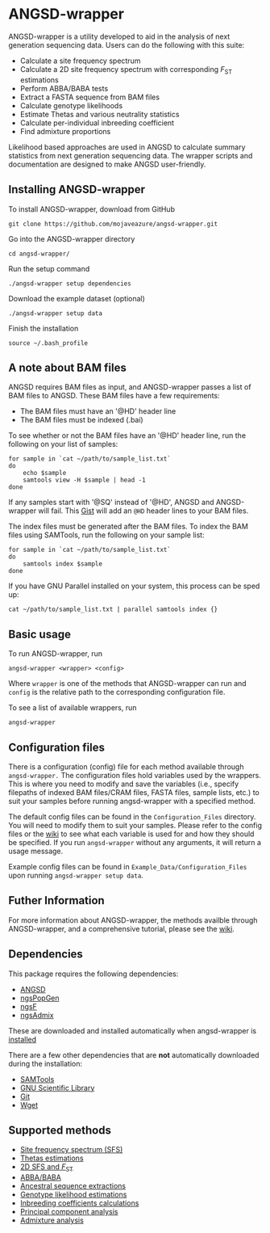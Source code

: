 # ANGSD-wrapper

<!--
> **NOTE:** Due to changes to Apple's C/C++ compiler, ANGSD-wrapper is unavailable for Mac OS X Version 10.11.4
> This affects setting up dependencies, creating a system-wide installation of ANGSD-wrapper, downloading example data, and performing any computational analyses with ANGSD-wrapper
> The Shiny graphing interface is still available through `./angsd-wrapper shiny graphing`
> Please use an older version of Mac OS X or another POSIX-compliant system to regain full capabilities of ANGSD-wrapper
-->

ANGSD-wrapper is a utility developed to aid in the analysis of next generation sequencing data. Users can do the following with this suite:
- Calculate a site frequency spectrum
- Calculate a 2D site frequency spectrum with corresponding *F*<sub>ST</sub> estimations
- Perform ABBA/BABA tests
- Extract a FASTA sequence from BAM files
- Calculate genotype likelihoods
- Estimate Thetas and various neutrality statistics
- Calculate per-individual inbreeding coefficient
- Find admixture proportions

Likelihood based approaches are used in ANGSD to calculate summary statistics from next generation sequencing data. The wrapper scripts and documentation are designed to make ANGSD user-friendly.

## Installing ANGSD-wrapper

To install ANGSD-wrapper, download from GitHub

```shell
git clone https://github.com/mojaveazure/angsd-wrapper.git
```

Go into the ANGSD-wrapper directory

```shell
cd angsd-wrapper/
```

Run the setup command

```shell
./angsd-wrapper setup dependencies
```

Download the example dataset (optional)

```shell
./angsd-wrapper setup data
```

Finish the installation

```shell
source ~/.bash_profile
```

## A note about BAM files

ANGSD requires BAM files as input, and ANGSD-wrapper passes a list of BAM files to ANGSD. These BAM files have a few requirements:

- The BAM files must have an '@HD' header line
- The BAM files must be indexed (.bai)

To see whether or not the BAM files have an '@HD' header line, run the following on your list of samples:
```shell
for sample in `cat ~/path/to/sample_list.txt`
do
    echo $sample
    samtools view -H $sample | head -1
done
```

If any samples start with '@SQ' instead of '@HD', ANGSD and ANGSD-wrapper will fail. This [Gist](https://gist.github.com/mojaveazure/d194c4705642eecf8437) will add an `@HD` header lines to your BAM files.

The index files must be generated after the BAM files. To index the BAM files using SAMTools, run the following on your sample list:

```shell
for sample in `cat ~/path/to/sample_list.txt`
do
    samtools index $sample
done
```

If you have GNU Parallel installed on your system, this process can be sped up:

```shell
cat ~/path/to/sample_list.txt | parallel samtools index {}
```

## Basic usage

To run ANGSD-wrapper, run

```shell
angsd-wrapper <wrapper> <config>
```

Where `wrapper` is one of the methods that ANGSD-wrapper can run and `config` is the relative path to the corresponding configuration file.

To see a list of available wrappers, run

```shell
angsd-wrapper
```

## Configuration files

There is a configuration (config) file for each method available through `angsd-wrapper.` The configuration files hold variables used by the wrappers. This is where you need to modify and save the variables (i.e., specify filepaths of indexed BAM files/CRAM files,  FASTA files, sample lists, etc.) to suit your samples before running angsd-wrapper with a specified method.

The default config files can be found in the `Configuration_Files` directory. You will need to modify them to suit your samples. Please refer to the config files or the [wiki](https://github.com/mojaveazure/angsd-wrapper/wiki) to see what each variable is used for and how they should be specified. If you run `angsd-wrapper` without any arguments, it will return a usage message.

Example config files can be found in `Example_Data/Configuration_Files` upon running `angsd-wrapper setup data`.

## Futher Information

For more information about ANGSD-wrapper, the methods availble through ANGSD-wrapper, and a comprehensive tutorial, please see the [wiki](https://github.com/mojaveazure/angsd-wrapper/wiki).

## Dependencies
This package requires the following dependencies:
 - [ANGSD](https://github.com/angsd/angsd)
 - [ngsPopGen](https://github.com/mfumagalli/ngsPopGen)
 - [ngsF](https://github.com/fgvieira/ngsF)
 - [ngsAdmix](http://www.popgen.dk/software/index.php/NgsAdmix)

These are downloaded and installed automatically when angsd-wrapper is [installed](https://github.com/mojaveazure/angsd-wrapper#installing-angsd-wrapper)

There are a few other dependencies that are **not** automatically downloaded during the installation:
 - [SAMTools](http://samtools.github.io/)
 - [GNU Scientific Library](http://www.gnu.org/software/gsl/)
 - [Git](http://www.git-scm.com/)
 - [Wget](http://www.gnu.org/software/wget/)

## Supported methods

 - [Site frequency spectrum (SFS)](https://github.com/mojaveazure/angsd-wrapper/wiki/Site-Frequency-Spectrum)
 - [Thetas estimations](https://github.com/mojaveazure/angsd-wrapper/wiki/Thetas)
 - [2D SFS and *F*<sub>ST</sub>](https://github.com/mojaveazure/angsd-wrapper/wiki/2D-Site-Frequency-Spectrum-and-Fst)
 - [ABBA/BABA](https://github.com/mojaveazure/angsd-wrapper/wiki/Abbababa)
 - [Ancestral sequence extractions](https://github.com/mojaveazure/angsd-wrapper/wiki/Ancestral-Sequence)
 - [Genotype likelihood estimations](https://github.com/mojaveazure/angsd-wrapper/wiki/Genotype-Likelihoods)
 - [Inbreeding coefficients calculations](https://github.com/mojaveazure/angsd-wrapper/wiki/Inbreeding-Coefficients)
 - [Principal component analysis](https://github.com/arundurvasula/angsd-wrapper/wiki/Principle-Components-Analysis)
 - [Admixture analysis](https://github.com/mojaveazure/angsd-wrapper/wiki/Admixture-Analysis)
